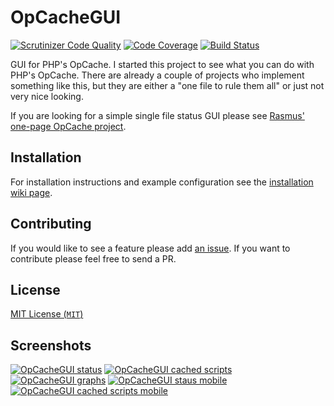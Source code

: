 OpCacheGUI
==========

[![Scrutinizer Code Quality](https://scrutinizer-ci.com/g/PeeHaa/OpCacheGUI/badges/quality-score.png?b=v1.0.0.dev)](https://scrutinizer-ci.com/g/PeeHaa/OpCacheGUI/?branch=v1.0.0.dev) [![Code Coverage](https://scrutinizer-ci.com/g/PeeHaa/OpCacheGUI/badges/coverage.png?b=v1.0.0.dev)](https://scrutinizer-ci.com/g/PeeHaa/OpCacheGUI/?branch=v1.0.0.dev) [![Build Status](https://scrutinizer-ci.com/g/PeeHaa/OpCacheGUI/badges/build.png?b=v1.0.0.dev)](https://scrutinizer-ci.com/g/PeeHaa/OpCacheGUI/build-status/v1.0.0.dev)

GUI for PHP's OpCache. I started this project to see what you can do with PHP's OpCache. There are already a couple of projects who implement something like this, but they are either a "one file to rule them all" or just not very nice looking.

If you are looking for a simple single file status GUI please see [Rasmus' one-page OpCache project][rasmus].

Installation
-

For installation instructions and example configuration see the [installation wiki page](https://github.com/PeeHaa/OpCacheGUI/wiki/Installation).

Contributing
-

If you would like to see a feature please add [an issue][issues]. If you want to contribute please feel free to send a PR.

License
-

[MIT License (`MIT`)][MIT]

Screenshots
-

[![OpCacheGUI status][1]][1]
[![OpCacheGUI cached scripts][2]][2]
[![OpCacheGUI graphs][3]][3]
[![OpCacheGUI staus mobile][4]][4]
[![OpCacheGUI cached scripts mobile][5]][5]

[rasmus]: https://github.com/rlerdorf/opcache-status
[releases]: https://github.com/PeeHaa/OpCacheGUI/releases
[issues]: https://github.com/PeeHaa/OpCacheGUI/issues
[MIT]: http://spdx.org/licenses/MIT

[1]: http://i.imgur.com/Py4YtsC.png
[2]: http://i.imgur.com/buzbl8V.png
[3]: http://i.imgur.com/mEhfhDA.png
[4]: http://i.imgur.com/Mi3JegX.png
[5]: http://i.imgur.com/4tMSEWD.png
